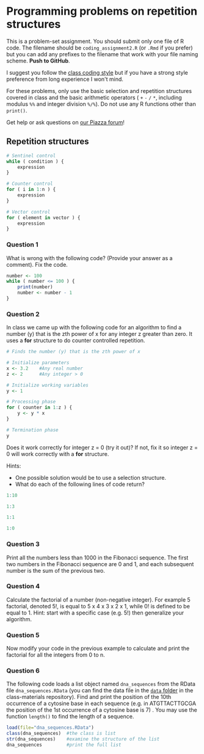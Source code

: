 # Programming problems on repetition structures

This is a problem-set assignment. You should submit only one file of R code. The filename should be `coding_assignment2.R` (or `.Rmd` if you prefer) but you can add any prefixes to the filename that work with your file naming scheme. **Push to GitHub**. 

I suggest you follow the [class coding style](skills_tutorials/ebio5460_r_style_guide.md) but if you have a strong style preference from long experience I won't mind.

For these problems, only use the basic selection and repetition structures covered in class and the basic arithmetic operators ( `+` `-` `/` `*`, including modulus `%%` and integer division `%/%`). Do not use any R functions other than `print()`.

Get help or ask questions on [our Piazza forum]( https://piazza.com/colorado/fall2022/ebio5460002/home)!

## Repetition structures

```R
# Sentinel control
while ( condition ) {
    expression
}

# Counter control
for ( i in 1:n ) {
    expression
}

# Vector control
for ( element in vector ) {
    expression
}
```

### Question 1

What is wrong with the following code? (Provide your answer as a comment). Fix the code.

```R
number <- 100
while ( number <= 100 ) {
    print(number)
    number <- number - 1
}
```

### Question 2

In class we came up with the following code for an algorithm to find a number (y) that is the zth power of x for any integer z greater than zero. It uses a **for** structure to do counter controlled repetition.

```R
# Finds the number (y) that is the zth power of x

# Initialize parameters
x <- 3.2    #Any real number
z <- 2      #Any integer > 0

# Initialize working variables
y <- 1

# Processing phase
for ( counter in 1:z ) {
    y <- y * x
}

# Termination phase
y
```

Does it work correctly for integer z = 0 (try it out)? If not, fix it so integer z = 0 will work correctly with a **for** structure. 

Hints: 

* One possible solution would be to use a selection structure.
* What do each of the following lines of code return?

```R
1:10
```

```R
1:3
```

```R
1:1
```

```R
1:0
```

### Question 3

Print all the numbers less than 1000 in the Fibonacci sequence. The first two numbers in the Fibonacci sequence are 0 and 1, and each subsequent number is the sum of the previous two.

### Question 4

Calculate the factorial of a number (non-negative integer). For example 5 factorial, denoted 5!, is equal to 5 x 4 x 3 x 2 x 1, while 0! is defined to be equal to 1. Hint: start with a specific case (e.g. 5!) then generalize your algorithm.

### Question 5

Now modify your code in the previous example to calculate and print the factorial for all the integers from 0 to n.

### Question 6

The following code loads a list object named `dna_sequences` from the RData file `dna_sequences.RData` (you can find the data file in the [`data` folder](/data) in the class-materials repository). Find and print the position of the 10th occurrence of a cytosine base in each sequence (e.g. in ATGTTACTTGCGA the position of the 1st occurrence of a cytosine base is 7) . You may use the function `length()` to find the length of a sequence.

```R
load(file="dna_sequences.RData")
class(dna_sequences)  #the class is list
str(dna_sequences)    #examine the structure of the list
dna_sequences         #print the full list
```
